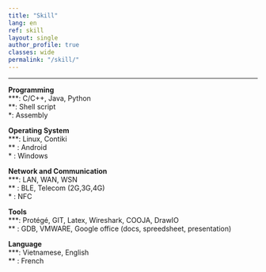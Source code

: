 ```yaml
---
title: "Skill"   
lang: en
ref: skill
layout: single
author_profile: true 
classes: wide
permalink: "/skill/"  
---
```

----
**Programming**    
\*\*\*: C/C++, Java, Python    
\*\*: Shell script  
\*: Assembly  

**Operating System**  
\*\*\*: Linux, Contiki      
\*\*  : Android      
\*    : Windows  

**Network and Communication**  
\*\*\*: LAN, WAN, WSN       
\*\*  : BLE, Telecom (2G,3G,4G)          
\*    : NFC  

**Tools**  
\*\*\*: Protégé, GIT, Latex, Wireshark, COOJA, DrawIO         
\*\*  : GDB, VMWARE, Google office (docs, spreedsheet, presentation)  

**Language**  
\*\*\*: Vietnamese, English  
\*\*  : French                 
